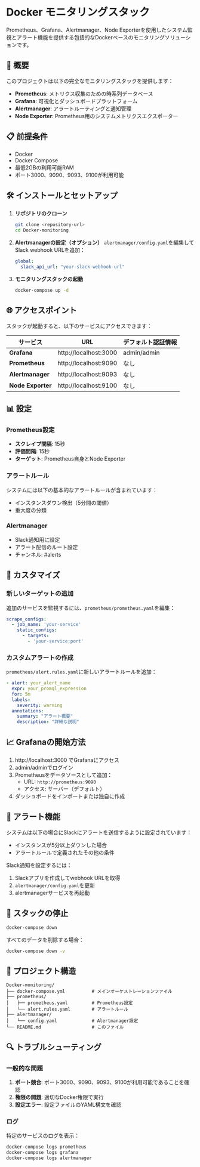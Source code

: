 # Docker モニタリングスタック

Prometheus、Grafana、Alertmanager、Node Exporterを使用したシステム監視とアラート機能を提供する包括的なDockerベースのモニタリングソリューションです。

## 🚀 概要

このプロジェクトは以下の完全なモニタリングスタックを提供します：
- **Prometheus**: メトリクス収集のための時系列データベース
- **Grafana**: 可視化とダッシュボードプラットフォーム
- **Alertmanager**: アラートルーティングと通知管理
- **Node Exporter**: Prometheus用のシステムメトリクスエクスポーター

## 📋 前提条件

- Docker
- Docker Compose
- 最低2GBの利用可能RAM
- ポート3000、9090、9093、9100が利用可能

## 🛠️ インストールとセットアップ

1. **リポジトリのクローン**
   ```bash
   git clone <repository-url>
   cd Docker-monitoring
   ```

2. **Alertmanagerの設定（オプション）**
   `alertmanager/config.yaml`を編集してSlack webhook URLを追加：
   ```yaml
   global:
     slack_api_url: "your-slack-webhook-url"
   ```

3. **モニタリングスタックの起動**
   ```bash
   docker-compose up -d
   ```

## 🌐 アクセスポイント

スタックが起動すると、以下のサービスにアクセスできます：

| サービス | URL | デフォルト認証情報 |
|---------|-----|-------------------|
| **Grafana** | http://localhost:3000 | admin/admin |
| **Prometheus** | http://localhost:9090 | なし |
| **Alertmanager** | http://localhost:9093 | なし |
| **Node Exporter** | http://localhost:9100 | なし |

## 📊 設定

### Prometheus設定
- **スクレイプ間隔**: 15秒
- **評価間隔**: 15秒
- **ターゲット**: Prometheus自身とNode Exporter

### アラートルール
システムには以下の基本的なアラートルールが含まれています：
- インスタンスダウン検出（5分間の閾値）
- 重大度の分類

### Alertmanager
- Slack通知用に設定
- アラート配信のルート設定
- チャンネル: #alerts

## 🔧 カスタマイズ

### 新しいターゲットの追加
追加のサービスを監視するには、`prometheus/prometheus.yaml`を編集：
```yaml
scrape_configs:
  - job_name: 'your-service'
    static_configs:
      - targets:
        - 'your-service:port'
```

### カスタムアラートの作成
`prometheus/alert.rules.yaml`に新しいアラートルールを追加：
```yaml
- alert: your_alert_name
  expr: your_promql_expression
  for: 5m
  labels:
    severity: warning
  annotations:
    summary: "アラート概要"
    description: "詳細な説明"
```

## 📈 Grafanaの開始方法

1. http://localhost:3000 でGrafanaにアクセス
2. admin/adminでログイン
3. Prometheusをデータソースとして追加：
   - URL: `http://prometheus:9090`
   - アクセス: サーバー（デフォルト）
4. ダッシュボードをインポートまたは独自に作成

## 🚨 アラート機能

システムは以下の場合にSlackにアラートを送信するように設定されています：
- インスタンスが5分以上ダウンした場合
- アラートルールで定義されたその他の条件

Slack通知を設定するには：
1. Slackアプリを作成してwebhook URLを取得
2. `alertmanager/config.yaml`を更新
3. alertmanagerサービスを再起動

## 🛑 スタックの停止

```bash
docker-compose down
```

すべてのデータを削除する場合：
```bash
docker-compose down -v
```

## 📁 プロジェクト構造

```
Docker-monitoring/
├── docker-compose.yml          # メインオーケストレーションファイル
├── prometheus/
│   ├── prometheus.yaml         # Prometheus設定
│   └── alert.rules.yaml        # アラートルール
├── alertmanager/
│   └── config.yaml             # Alertmanager設定
└── README.md                   # このファイル
```

## 🔍 トラブルシューティング

### 一般的な問題

1. **ポート競合**: ポート3000、9090、9093、9100が利用可能であることを確認
2. **権限の問題**: 適切なDocker権限で実行
3. **設定エラー**: 設定ファイルのYAML構文を確認

### ログ
特定のサービスのログを表示：
```bash
docker-compose logs prometheus
docker-compose logs grafana
docker-compose logs alertmanager
```
